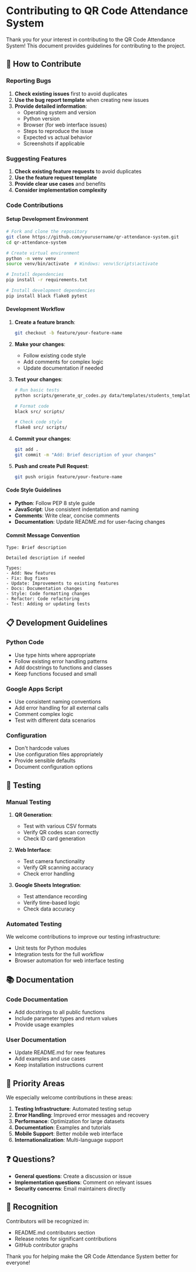 # Contributing to QR Code Attendance System

Thank you for your interest in contributing to the QR Code Attendance System! This document provides guidelines for contributing to the project.

## 🤝 How to Contribute

### Reporting Bugs

1. **Check existing issues** first to avoid duplicates
2. **Use the bug report template** when creating new issues
3. **Provide detailed information**:
   - Operating system and version
   - Python version
   - Browser (for web interface issues)
   - Steps to reproduce the issue
   - Expected vs actual behavior
   - Screenshots if applicable

### Suggesting Features

1. **Check existing feature requests** to avoid duplicates
2. **Use the feature request template**
3. **Provide clear use cases** and benefits
4. **Consider implementation complexity**

### Code Contributions

#### Setup Development Environment

```bash
# Fork and clone the repository
git clone https://github.com/yourusername/qr-attendance-system.git
cd qr-attendance-system

# Create virtual environment
python -m venv venv
source venv/bin/activate  # Windows: venv\Scripts\activate

# Install dependencies
pip install -r requirements.txt

# Install development dependencies
pip install black flake8 pytest
```

#### Development Workflow

1. **Create a feature branch**:
   ```bash
   git checkout -b feature/your-feature-name
   ```

2. **Make your changes**:
   - Follow existing code style
   - Add comments for complex logic
   - Update documentation if needed

3. **Test your changes**:
   ```bash
   # Run basic tests
   python scripts/generate_qr_codes.py data/templates/students_template.csv
   
   # Format code
   black src/ scripts/
   
   # Check code style
   flake8 src/ scripts/
   ```

4. **Commit your changes**:
   ```bash
   git add .
   git commit -m "Add: Brief description of your changes"
   ```

5. **Push and create Pull Request**:
   ```bash
   git push origin feature/your-feature-name
   ```

#### Code Style Guidelines

- **Python**: Follow PEP 8 style guide
- **JavaScript**: Use consistent indentation and naming
- **Comments**: Write clear, concise comments
- **Documentation**: Update README.md for user-facing changes

#### Commit Message Convention

```
Type: Brief description

Detailed description if needed

Types:
- Add: New features
- Fix: Bug fixes
- Update: Improvements to existing features
- Docs: Documentation changes
- Style: Code formatting changes
- Refactor: Code refactoring
- Test: Adding or updating tests
```

## 📋 Development Guidelines

### Python Code

- Use type hints where appropriate
- Follow existing error handling patterns
- Add docstrings to functions and classes
- Keep functions focused and small

### Google Apps Script

- Use consistent naming conventions
- Add error handling for all external calls
- Comment complex logic
- Test with different data scenarios

### Configuration

- Don't hardcode values
- Use configuration files appropriately
- Provide sensible defaults
- Document configuration options

## 🧪 Testing

### Manual Testing

1. **QR Generation**:
   - Test with various CSV formats
   - Verify QR codes scan correctly
   - Check ID card generation

2. **Web Interface**:
   - Test camera functionality
   - Verify QR scanning accuracy
   - Check error handling

3. **Google Sheets Integration**:
   - Test attendance recording
   - Verify time-based logic
   - Check data accuracy

### Automated Testing

We welcome contributions to improve our testing infrastructure:
- Unit tests for Python modules
- Integration tests for the full workflow
- Browser automation for web interface testing

## 📚 Documentation

### Code Documentation

- Add docstrings to all public functions
- Include parameter types and return values
- Provide usage examples

### User Documentation

- Update README.md for new features
- Add examples and use cases
- Keep installation instructions current

## 🎯 Priority Areas

We especially welcome contributions in these areas:

1. **Testing Infrastructure**: Automated testing setup
2. **Error Handling**: Improved error messages and recovery
3. **Performance**: Optimization for large datasets
4. **Documentation**: Examples and tutorials
5. **Mobile Support**: Better mobile web interface
6. **Internationalization**: Multi-language support

## ❓ Questions?

- **General questions**: Create a discussion or issue
- **Implementation questions**: Comment on relevant issues
- **Security concerns**: Email maintainers directly

## 🙏 Recognition

Contributors will be recognized in:
- README.md contributors section
- Release notes for significant contributions
- GitHub contributor graphs

Thank you for helping make the QR Code Attendance System better for everyone!
